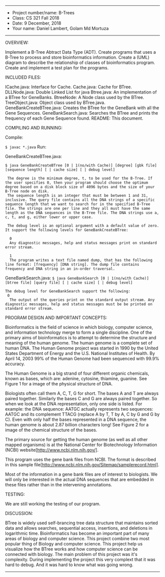 ****************
* Project number/name: B-Trees
* Class: CS 321 Fall 2018
* Date: 9 December, 2018 
* Your name: Daniel Lambert, Golam Md Mortuza
**************** 

OVERVIEW:

 Implement a B-Tree Abtract Data Type (ADT).
 Create programs that uses a B-Tree to process and store bioinformatics information.
 Create a (UML) diagram to describe the relationship of classes of bioinformatics program.
 Create and implement a test plan for the programs.


INCLUDED FILES:
 
 ICache.java: Interface for Cache.
 Cache.java: Cache for BTree.
 DLLNode.java: Double Linked List for java
 Btree.java: An implementation of a BTree for GeneBanks.
 BtreeNode: A Node class used by the BTree.
 TreeObject.java: Object class used by BTree.java.
 GeneBankCreateBTree.java: Creates the BTree for the GeneBank with all the Gene Sequences.
 GeneBankSearch.java: Searches the BTree and prints the frequency of each Gene Sequence found.
 README: This document.


COMPILING AND RUNNING:

 Compile:

  ```$ javac *.java```
 Run:
 
 GeneBankCreateBTree.java:

  ```$ java GeneBankCreateBTree [0 | 1(no/with Cache)] [degree] [gbk file] [sequence length] [ | cache size] [ | debug level]```
  ```
   The degree is the minimum degree, t, to be used for the B-Tree. If the user specifies 0, then your program should choose the optimum degree based on a disk block size of 4096 bytes and the size of your B-Tree node on disk.
   The sequence length is an integer that must be between 1 and 31, inclusive. The query file contains all the DNA strings of a specific sequence length that we want to search for in the specified B-Tree file. The strings are one per line and they all must have the same length as the DNA sequences in the B-Tree file. The DNA strings use a, c, t, and g, either lower or upper case.

   The debug level is an optional argument with a default value of zero. It support the following levels for GeneBankCreateBTree:

	0
	Any diagnostic messages, help and status messages print on standard error stream.

	1
	The program writes a text file named dump, that has the following line format: [frequency] [DNA string]. The dump file contains frequency and DNA string in an in-order traversal.

   ```

 GeneBankSearch.java:
  ```$ java GeneBankSearch [0 | 1(no/with Cache)] [btree file] [query file] [ | cache size] [ | debug level]```
  ```
  The debug level for GeneBankSearch support the following:
   0
	The output of the queries print on the standard output stream. Any diagnostic messages, help and status messages must be be printed on standard error stream.
  ```



PROGRAM DESIGN AND IMPORTANT CONCEPTS:

 Bioinformatics is the field of science in which biology, computer science, and information technology merge to form a single discipline. One of the primary aims of bioinformatics is to attempt to determine the structure and meaning of the human genome. The human genome is a complete set of human DNA. The Human Genome project was started in 1990 by the United States Department of Energy and the U.S. National Institutes of Health. By April 14, 2003 99% of the Human Genome had been sequenced with 99.9% accuracy.

 The Human Genome is a big strand of four different organic chemicals, known as bases, which are: adenine, cytosine, thiamine, guanine. See Figure 1 for a image of the physical structure of DNA.

 Biologists often call them A, C, T, G for short. The bases A and T are always paired together. Similarly the bases C and G are always paired together. So when we look at the DNA representation, only one side is listed. For example: the DNA sequence: AATGC actually represents two sequences: AATGC and its complement TTACG (replace A by T, T by A, C by G and G by C). Even with only half the bases represented in a DNA sequence, the human genome is about 2.87 billion characters long! See Figure 2 for a image of the chemical structure of the bases.
 
 The primary source for getting the human genome (as well as all other mapped organisms) is at the National Center for Biotechnology Information (NCBI) website[http://www.ncbi.nlm.nih.gov/].

 This program uses the gene bank files from NCBI. The format is described in this sample file[http://www.ncbi.nlm.nih.gov/Sitemap/samplerecord.html].

 Most of the information in a gene bank files are of interest to biologists. We will only be interested in the actual DNA sequences that are embedded in these files rather than in the intervening annotations.


TESTING:

 We are still working the testing of our program.

DISCUSSION:

 BTree is widely used self-brancing tree data structure that maintains sorted data and allows searches, sequential access, insertions, and deletions in logarithmic time. Bioinformatics has become an important part of many areas of biology and computer science. This project combine two most popular thing of Biology and computer science. This project help us visualize how the BTree works and how computer science can be connected with biology. The main problem of this project was it's complexity. During implementing the project this very complext that it was hard to debug. And it was hard to know what was going wrong.

 
----------------------------------------------------------------------------